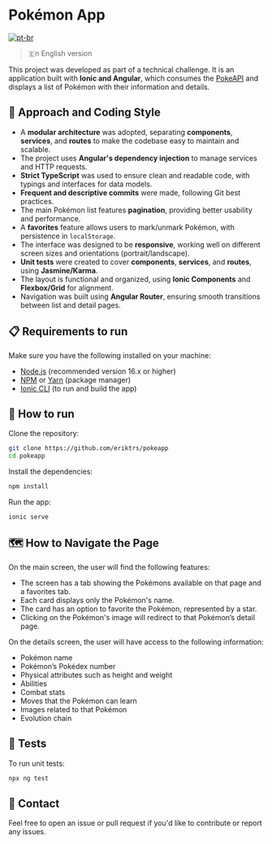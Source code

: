 # Pokémon App

[![pt-br](https://img.shields.io/badge/lang-pt--br-green.svg)](https://github.com/eriktrs/pokeapp/blob/main/README.md)

> 🇪️n English version

This project was developed as part of a technical challenge. It is an application built with **Ionic and Angular**, which consumes the [PokeAPI](https://pokeapi.co) and displays a list of Pokémon with their information and details.

## 🚀 Approach and Coding Style

- A **modular architecture** was adopted, separating **components**, **services**, and **routes** to make the codebase easy to maintain and scalable.  
- The project uses **Angular's dependency injection** to manage services and HTTP requests.  
- **Strict TypeScript** was used to ensure clean and readable code, with typings and interfaces for data models.  
- **Frequent and descriptive commits** were made, following Git best practices.  
- The main Pokémon list features **pagination**, providing better usability and performance.  
- A **favorites** feature allows users to mark/unmark Pokémon, with persistence in `localStorage`.  
- The interface was designed to be **responsive**, working well on different screen sizes and orientations (portrait/landscape).  
- **Unit tests** were created to cover **components**, **services**, and **routes**, using **Jasmine/Karma**.  
- The layout is functional and organized, using **Ionic Components** and **Flexbox/Grid** for alignment.  
- Navigation was built using **Angular Router**, ensuring smooth transitions between list and detail pages.

## 📋 Requirements to run

Make sure you have the following installed on your machine:

- [Node.js](https://nodejs.org/) (recommended version 16.x or higher)
- [NPM](https://www.npmjs.com/) or [Yarn](https://yarnpkg.com/) (package manager)
- [Ionic CLI](https://ionicframework.com/docs/cli) (to run and build the app)

## 🚀 How to run

Clone the repository:

```bash
git clone https://github.com/eriktrs/pokeapp
cd pokeapp
```

Install the dependencies:

```bash
npm install
```

Run the app:

```bash
ionic serve
```

## 🗺️ How to Navigate the Page

On the main screen, the user will find the following features:

- The screen has a tab showing the Pokémons available on that page and a favorites tab.
- Each card displays only the Pokémon's name.
- The card has an option to favorite the Pokémon, represented by a star.
- Clicking on the Pokémon's image will redirect to that Pokémon’s detail page.

On the details screen, the user will have access to the following information:

- Pokémon name
- Pokémon’s Pokédex number
- Physical attributes such as height and weight
- Abilities
- Combat stats
- Moves that the Pokémon can learn
- Images related to that Pokémon
- Evolution chain

## 🧪 Tests

To run unit tests:

```bash
npx ng test
```

## 📣 Contact

Feel free to open an issue or pull request if you'd like to contribute or report any issues.
